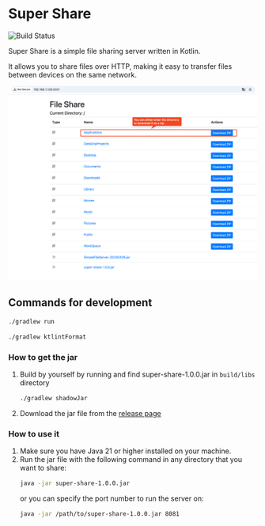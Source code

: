 # Super Share

![Build Status](https://github.com/gonBorn/super-share-tool/actions/workflows/build.yml/badge.svg?branch=main)

Super Share is a simple file sharing server written in Kotlin.

It allows you to share files over HTTP, making it easy to transfer files between devices on the same network.

![super-share](./assets/showcase1.png)

## Commands for development

```bash
./gradlew run
```

```bash
./gradlew ktlintFormat
```

### How to get the jar

1. Build by yourself by running and find super-share-1.0.0.jar in `build/libs` directory
    ```bash
    ./gradlew shadowJar
    ```

2. Download the jar file from the [release page](https://github.com/gonBorn/super-share-tool/releases)

### How to use it

1. Make sure you have Java 21 or higher installed on your machine.
2. Run the jar file with the following command in any directory that you want to share:
    ```bash
    java -jar super-share-1.0.0.jar
    ```
   or you can specify the port number to run the server on:
    ```bash
    java -jar /path/to/super-share-1.0.0.jar 8081
    ```
